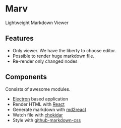 # Marv

Lightweight Markdown Viewer

## Features

- Only viewer. We have the liberty to choose editor.
- Possible to render huge markdown file.
- Re-render only changed nodes

## Components

Consists of awesome modules.

- [Electron](http://electron.atom.io/) based application
- Render HTML with [React](http://facebook.github.io/react/)
- Generate markdown with [md2react](https://github.com/mizchi/md2react)
- Watch file with [chokidar](https://github.com/paulmillr/chokidar)
- Style with [github-markdown-css](https://github.com/sindresorhus/github-markdown-css)
